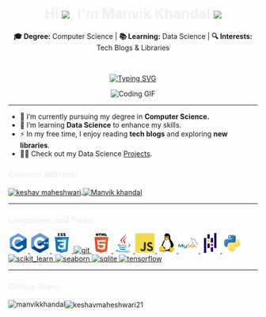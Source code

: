 <h1 align="center" style="color: #f1f1f1;">Hi <img width="40" src="hand.gif">, I'm Manvik Khandal <img width="40" src="laptop.gif"></h1>

<p align="center">
    <strong>🎓 Degree:</strong> Computer Science | 
    <strong>📚 Learning:</strong> Data Science | 
    <strong>🔍 Interests:</strong> Tech Blogs & Libraries
</p>

<br>

<p align="center">
  <a href="https://git.io/typing-svg">
    <img src="https://readme-typing-svg.demolab.com?font=Poppins&size=28&duration=3000&pause=500&color=F7F7F7&center=true&width=535&lines=Welcome+to+my+Github+Profile+!+👋;Web+Developer+👨‍💻;Data+Scientist+🧑‍🔬" alt="Typing SVG" />
  </a>
</p>

<p align="center">
    <img src="https://cdn.dribbble.com/users/1059583/screenshots/4171367/media/5c8264a20b247115b68e6c2f4c97d5e6.gif" alt="Coding GIF" width="400"/>
</p>

<hr>

- 🔭 I’m currently pursuing my degree in **Computer Science.**
- 🌱 I’m learning **Data Science** to enhance my skills.
- ⚡ In my free time, I enjoy reading **tech blogs** and exploring **new libraries**.
- 👨‍💻 Check out my Data Science [Projects](https://github.com/manvikkhandal/project).

<h3 align="left" style="color: #f1f1f1;">Connect with me:</h3>
<p align="left">
    <a href="https://www.linkedin.com/in/manvik-khandal-951704254/" target="blank">
        <img align="center" src="https://raw.githubusercontent.com/rahuldkjain/github-profile-readme-generator/master/src/images/icons/Social/linked-in-alt.svg" alt="keshav maheshwari" height="30" width="40" />
    </a>
    <a href="https://www.instagram.com/_krishna.16__/" target="blank">
        <img align="center" src="https://raw.githubusercontent.com/rahuldkjain/github-profile-readme-generator/master/src/images/icons/Social/instagram.svg" alt="Manvik khandal" height="30" width="40" />
    </a>
</p>

<hr>

<h3 align="left" style="color: #f1f1f1;">Languages and Tools:</h3>
<p align="left">
    <a href="https://www.cprogramming.com/" target="_blank" rel="noreferrer"> 
        <img src="https://raw.githubusercontent.com/devicons/devicon/master/icons/c/c-original.svg" alt="c" width="40" height="40"/> 
    </a>
    <a href="https://www.w3schools.com/cpp/" target="_blank" rel="noreferrer"> 
        <img src="https://raw.githubusercontent.com/devicons/devicon/master/icons/cplusplus/cplusplus-original.svg" alt="cplusplus" width="40" height="40"/> 
    </a>
    <a href="https://www.w3schools.com/css/" target="_blank" rel="noreferrer"> 
        <img src="https://raw.githubusercontent.com/devicons/devicon/master/icons/css3/css3-original-wordmark.svg" alt="css3" width="40" height="40"/> 
    </a>
    <a href="https://git-scm.com/" target="_blank" rel="noreferrer"> 
        <img src="https://www.vectorlogo.zone/logos/git-scm/git-scm-icon.svg" alt="git" width="40" height="40"/> 
    </a>
    <a href="https://www.w3.org/html/" target="_blank" rel="noreferrer"> 
        <img src="https://raw.githubusercontent.com/devicons/devicon/master/icons/html5/html5-original-wordmark.svg" alt="html5" width="40" height="40"/> 
    </a>
    <a href="https://www.java.com" target="_blank" rel="noreferrer"> 
        <img src="https://raw.githubusercontent.com/devicons/devicon/master/icons/java/java-original.svg" alt="java" width="40" height="40"/> 
    </a>
    <a href="https://developer.mozilla.org/en-US/docs/Web/JavaScript" target="_blank" rel="noreferrer"> 
        <img src="https://raw.githubusercontent.com/devicons/devicon/master/icons/javascript/javascript-original.svg" alt="javascript" width="40" height="40"/> 
    </a>
    <a href="https://www.linux.org/" target="_blank" rel="noreferrer"> 
        <img src="https://raw.githubusercontent.com/devicons/devicon/master/icons/linux/linux-original.svg" alt="linux" width="40" height="40"/> 
    </a>
    <a href="https://www.mysql.com/" target="_blank" rel="noreferrer"> 
        <img src="https://raw.githubusercontent.com/devicons/devicon/master/icons/mysql/mysql-original-wordmark.svg" alt="mysql" width="40" height="40"/> 
    </a>
    <a href="https://pandas.pydata.org/" target="_blank" rel="noreferrer"> 
        <img src="https://raw.githubusercontent.com/devicons/devicon/2ae2a900d2f041da66e950e4d48052658d850630/icons/pandas/pandas-original.svg" alt="pandas" width="40" height="40"/> 
    </a>
    <a href="https://www.python.org" target="_blank" rel="noreferrer"> 
        <img src="https://raw.githubusercontent.com/devicons/devicon/master/icons/python/python-original.svg" alt="python" width="40" height="40"/> 
    </a>
    <a href="https://scikit-learn.org/" target="_blank" rel="noreferrer"> 
        <img src="https://upload.wikimedia.org/wikipedia/commons/0/05/Scikit_learn_logo_small.svg" alt="scikit_learn" width="40" height="40"/> 
    </a>
    <a href="https://seaborn.pydata.org/" target="_blank" rel="noreferrer"> 
        <img src="https://seaborn.pydata.org/_images/logo-mark-lightbg.svg" alt="seaborn" width="40" height="40"/> 
    </a>
    <a href="https://www.sqlite.org/" target="_blank" rel="noreferrer"> 
        <img src="https://www.vectorlogo.zone/logos/sqlite/sqlite-icon.svg" alt="sqlite" width="40" height="40"/> 
    </a>
    <a href="https://www.tensorflow.org" target="_blank" rel="noreferrer"> 
        <img src="https://www.vectorlogo.zone/logos/tensorflow/tensorflow-icon.svg" alt="tensorflow" width="40" height="40"/> 
    </a>
</p>

<hr>

<h3 align="left" style="color: #f1f1f1;">GitHub Stats:</h3>
<p>
    <img align="left" src="https://github-readme-stats.vercel.app/api/top-langs?username=keshavmaheshwari21&show_icons=true&locale=en&layout=compact&theme=dark" alt="manvikkhandal" />
</p>
<p>
    <img align="center" src="https://github-readme-streak-stats.herokuapp.com/?user=manvikkhandal&theme=dark" alt="keshavmaheshwari21" />
</p>
